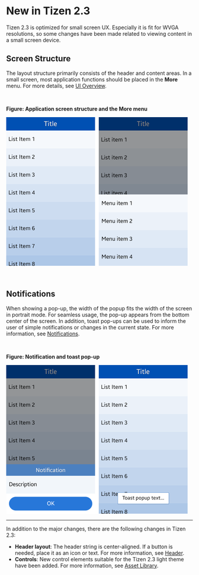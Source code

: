 # New in Tizen 2.3

Tizen 2.3 is optimized for small screen UX. Especially it is fit for WVGA resolutions, so some changes have been made related to viewing content in a small screen device.



## Screen Structure




The layout structure primarily consists of the header and content areas. In a small screen, most application functions should be placed in the **More** menu. For more details, see [UI Overview](ui-overview.md).

 

**Figure: Application screen structure and the More menu**

**![](media/app_screen_structure.png)**

 

## Notifications


When showing a pop-up, the width of the popup fits the width of the screen in portrait mode. For seamless usage, the pop-up appears from the bottom center of the screen. In addition, toast pop-ups can be used to inform the user of simple notifications or changes in the current state. For more information, see [Notifications](./basic-interactions/notifications.md).

 

**Figure: Notification and toast pop-up**

**![](media/toast_popup.png)**



------------------------------------------------------------------------



In addition to the major changes, there are the following changes in Tizen 2.3:

-   **Header layout**: The header string is center-aligned. If a button is needed, place it as an icon or text. For more information, see [Header](./design-library/header-0.md).
-   **Controls**: New control elements suitable for the Tizen 2.3 light theme have been added. For more information, see [Asset Library](./asset-library.md).
